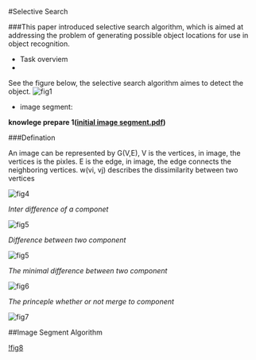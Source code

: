 #Selective Search

###This paper introduced selective search algorithm, which is aimed at addressing the problem of generating possible object locations for use in object recognition.

- Task overviem
-
See the figure below, the selective search algorithm aimes to detect the object.
![fig1](https://cloud.githubusercontent.com/assets/7859276/17729056/df52bb22-6494-11e6-9c26-3d5a41af36c2.JPG "task describe")

- image segment:

**knowlege prepare 1([initial image segment.pdf](https://cs.brown.edu/~pff/papers/seg-ijcv.pdf))**

###Defination

An image can be represented by G(V,E), V is the vertices, in image, the vertices is the pixles. E is the edge, in image, the edge connects the neighboring vertices. w(vi, vj) describes the dissimilarity between two vertices

![fig4](https://cloud.githubusercontent.com/assets/7859276/17765937/3257f582-655b-11e6-8b43-7fc8489fa71e.JPG "defination")

*Inter difference of a componet*

![fig5](https://cloud.githubusercontent.com/assets/7859276/17768397/60995cc8-6566-11e6-9e54-eb643fba958c.JPG "inter difference")

*Difference between two component*

![fig5](https://cloud.githubusercontent.com/assets/7859276/17768583/266bd584-6567-11e6-997a-8a77d0def92f.JPG "difference between")

*The minimal difference between two component*

![fig6](https://cloud.githubusercontent.com/assets/7859276/17768647/860f112c-6567-11e6-9bb1-8eeb9c468fc5.JPG "minimal difference")

*The princeple whether or not merge to component*

![fig7](https://cloud.githubusercontent.com/assets/7859276/17768711/d386247c-6567-11e6-9851-71969f1c767f.JPG "princeple")

##Image Segment Algorithm

[!fig8](https://cloud.githubusercontent.com/assets/7859276/17768810/64625074-6568-11e6-8657-a80267ff4f19.JPG "algorithm")
